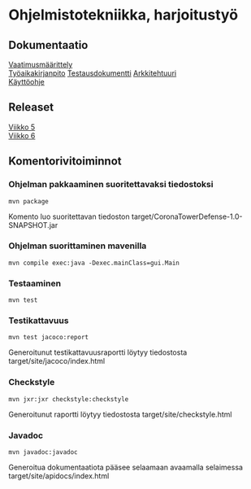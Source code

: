# Ohjelmistotekniikka, harjoitustyö

## Dokumentaatio
[Vaatimusmäärittely](https://github.com/Valokoodari/tkt-ohte-ht/blob/master/dokumentointi/vaatimusmaarittely.md)  
[Työaikakirjanpito](https://github.com/Valokoodari/tkt-ohte-ht/blob/master/dokumentointi/tyoaikakirjanpito.md) 
[Testausdokumentti](https://github.com/Valokoodari/tkt-ohte-ht/blob/master/dokumentointi/testaus.md) 
[Arkkitehtuuri](https://github.com/Valokoodari/tkt-ohte-ht/blob/master/dokumentointi/arkkitehtuuri.md)  
[Käyttöohje](https://github.com/Valokoodari/tkt-ohte-ht/blob/master/dokumentointi/kayttoohje.md)

## Releaset
[Viikko 5](https://github.com/Valokoodari/tkt-ohte-ht/releases/tag/v0.5.1)  
[Viikko 6](https://github.com/Valokoodari/tkt-ohte-ht/releases/tag/v0.6.1)  

## Komentorivitoiminnot
### Ohjelman pakkaaminen suoritettavaksi tiedostoksi
```
mvn package
```
Komento luo suoritettavan tiedoston target/CoronaTowerDefense-1.0-SNAPSHOT.jar

### Ohjelman suorittaminen mavenilla
```
mvn compile exec:java -Dexec.mainClass=gui.Main
```

### Testaaminen
```
mvn test
```
### Testikattavuus
```
mvn test jacoco:report
```
Generoitunut testikattavuusraportti löytyy tiedostosta target/site/jacoco/index.html

### Checkstyle
```
mvn jxr:jxr checkstyle:checkstyle
```
Generoitunut raportti löytyy tiedostosta target/site/checkstyle.html

### Javadoc
```
mvn javadoc:javadoc
```
Generoitua dokumentaatiota pääsee selaamaan avaamalla selaimessa target/site/apidocs/index.html